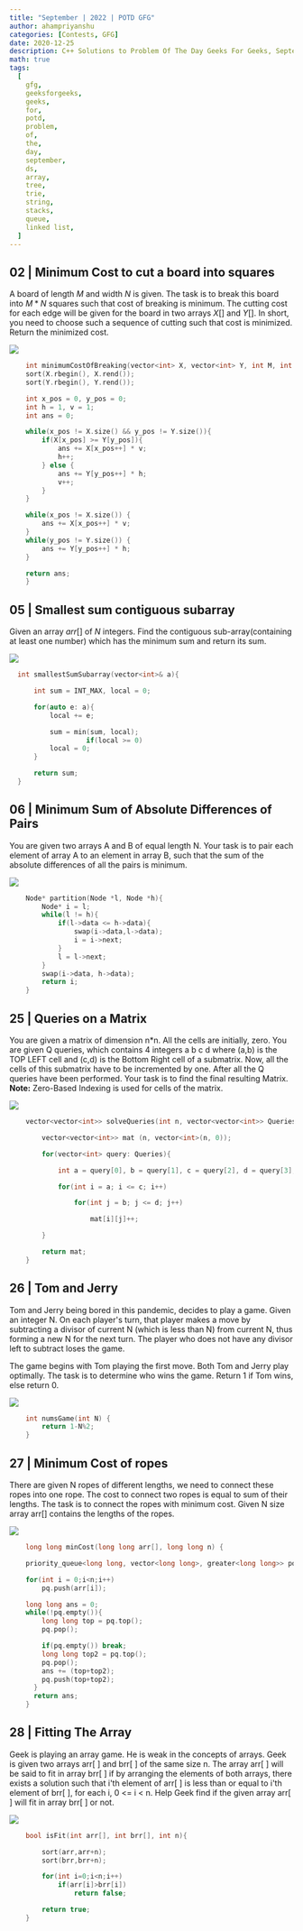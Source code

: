 ```yaml
---
title: "September | 2022 | POTD GFG"
author: ahampriyanshu
categories: [Contests, GFG]
date: 2020-12-25
description: C++ Solutions to Problem Of The Day Geeks For Geeks, September 2022
math: true
tags:
  [
    gfg,
    geeksforgeeks,
    geeks,
    for,
    potd,
    problem,
    of,
    the,
    day,
    september,
    ds,
    array,
    tree,
    trie,
    string,
    stacks,
    queue,
    linked list,
  ]
---
```


## 02 | Minimum Cost to cut a board into squares

A board of length $M$ and width $N$ is given. The task is to break this board into $M * N$ squares such that cost of breaking is minimum. The cutting cost for each edge will be given for the board in two arrays $X[]$ and $Y[]$. In short, you need to choose such a sequence of cutting such that cost is minimized. Return the minimized cost.

<a href="https://practice.geeksforgeeks.org/problems/minimum-cost-to-cut-a-board-into-squares/1"><img src="https://img.shields.io/badge/GFG-black?style=for-the-badge&logo=geeksforgeeks&logoColor=35914c" /></a>

```cpp
    int minimumCostOfBreaking(vector<int> X, vector<int> Y, int M, int N){
    sort(X.rbegin(), X.rend());
    sort(Y.rbegin(), Y.rend());

    int x_pos = 0, y_pos = 0;
    int h = 1, v = 1;
    int ans = 0;

    while(x_pos != X.size() && y_pos != Y.size()){
        if(X[x_pos] >= Y[y_pos]){
            ans += X[x_pos++] * v;
            h++;
        } else {
            ans += Y[y_pos++] * h;
            v++;
        }
    }

    while(x_pos != X.size()) {
        ans += X[x_pos++] * v;
    }
    while(y_pos != Y.size()) {
        ans += Y[y_pos++] * h;
    }

    return ans;
    }
```

## 05 | Smallest sum contiguous subarray

Given an array $arr[]$ of $N$ integers. Find the contiguous sub-array(containing at least one number) which has the minimum sum and return its sum.

<a href="https://practice.geeksforgeeks.org/problems/preorder-to-postorder4423/1"><img src="https://img.shields.io/badge/GFG-black?style=for-the-badge&logo=geeksforgeeks&logoColor=35914c" /></a>

```cpp
  int smallestSumSubarray(vector<int>& a){

      int sum = INT_MAX, local = 0;

      for(auto e: a){
          local += e;

          sum = min(sum, local);
                   if(local >= 0)
          local = 0;
      }

      return sum;
  }
```

## 06 | Minimum Sum of Absolute Differences of Pairs

You are given two arrays A and B of equal length N. Your task is to pair each element of array A to an element in array B, such that the sum of the absolute differences of all the pairs is minimum.

<a href="https://practice.geeksforgeeks.org/problems/minimum-sum-of-absolute-differences-of-pairs/1"><img src="https://img.shields.io/badge/GFG-black?style=for-the-badge&logo=geeksforgeeks&logoColor=35914c" /></a>

```cpp
    Node* partition(Node *l, Node *h){
        Node* i = l;
        while(l != h){
            if(l->data <= h->data){
                swap(i->data,l->data);
                i = i->next;
            }
            l = l->next;
        }
        swap(i->data, h->data);
        return i;
    }
```

## 25 | Queries on a Matrix

You are given a matrix of dimension n\*n. All the cells are initially, zero. You are given Q queries, which contains 4 integers a b c d where (a,b) is the TOP LEFT cell and (c,d) is the Bottom Right cell of a submatrix. Now, all the cells of this submatrix have to be incremented by one. After all the Q queries have been performed. Your task is to find the final resulting Matrix.
**Note:** Zero-Based Indexing is used for cells of the matrix.

<a href="https://practice.geeksforgeeks.org/problems/queries-on-a-matrix0443/1"><img src="https://img.shields.io/badge/GFG-black?style=for-the-badge&logo=geeksforgeeks&logoColor=35914c" /></a>

```cpp
    vector<vector<int>> solveQueries(int n, vector<vector<int>> Queries) {

        vector<vector<int>> mat (n, vector<int>(n, 0));

        for(vector<int> query: Queries){

            int a = query[0], b = query[1], c = query[2], d = query[3];

            for(int i = a; i <= c; i++)

                for(int j = b; j <= d; j++)

                    mat[i][j]++;

        }

        return mat;
    }
```

## 26 | Tom and Jerry

Tom and Jerry being bored in this pandemic, decides to play a game. Given an integer N. On each player's turn, that player makes a move by subtracting a divisor of current N (which is less than N) from current N, thus forming a new N for the next turn. The player who does not have any divisor left to subtract loses the game.

The game begins with Tom playing the first move. Both Tom and Jerry play optimally. The task is to determine who wins the game. Return 1 if Tom wins, else return 0.

<a href="https://practice.geeksforgeeks.org/problems/stack-permutations/1"><img src="https://img.shields.io/badge/GFG-black?style=for-the-badge&logo=geeksforgeeks&logoColor=35914c" /></a>

```cpp
    int numsGame(int N) {
        return 1-N%2;
    }
```

## 27 | Minimum Cost of ropes

There are given N ropes of different lengths, we need to connect these ropes into one rope. The cost to connect two ropes is equal to sum of their lengths. The task is to connect the ropes with minimum cost. Given N size array arr[] contains the lengths of the ropes.

<a href="https://practice.geeksforgeeks.org/problems/stack-permutations/1"><img src="https://img.shields.io/badge/GFG-black?style=for-the-badge&logo=geeksforgeeks&logoColor=35914c" /></a>

```cpp
    long long minCost(long long arr[], long long n) {

    priority_queue<long long, vector<long long>, greater<long long>> pq;

    for(int i = 0;i<n;i++)
        pq.push(arr[i]);

    long long ans = 0;
    while(!pq.empty()){
        long long top = pq.top();
        pq.pop();

        if(pq.empty()) break;
        long long top2 = pq.top();
        pq.pop();
        ans += (top+top2);
        pq.push(top+top2);
      }
      return ans;
    }
```

## 28 | Fitting The Array

Geek is playing an array game. He is weak in the concepts of arrays. Geek is given two arrays arr[ ] and brr[ ] of the same size n. The array arr[ ] will be said to fit in array brr[ ] if by arranging the elements of both arrays, there exists a solution such that i'th element of arr[ ] is less than or equal to i'th element of brr[ ], for each i, 0 <= i < n. Help Geek find if the given array arr[ ] will fit in array brr[ ] or not.

<a href="https://practice.geeksforgeeks.org/problems/fitting-the-array1514/1"><img src="https://img.shields.io/badge/GFG-black?style=for-the-badge&logo=geeksforgeeks&logoColor=35914c" /></a>

```cpp
    bool isFit(int arr[], int brr[], int n){

        sort(arr,arr+n);
        sort(brr,brr+n);

        for(int i=0;i<n;i++)
            if(arr[i]>brr[i])
                return false;

        return true;
    }
```
